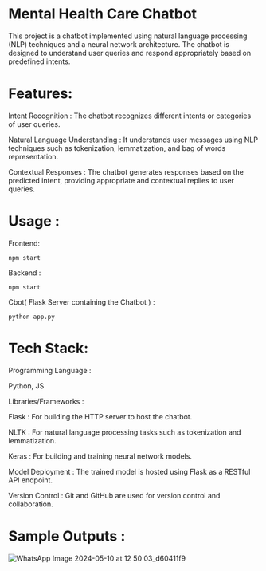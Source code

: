 # Mental Health Care Chatbot
  This project is a chatbot implemented using natural language processing (NLP) techniques and a neural network architecture. The chatbot is designed to understand user queries and respond appropriately based on predefined intents.

# Features:
Intent Recognition : 
    The chatbot recognizes different intents or categories of user queries.
    
Natural Language Understanding : 
    It understands user messages using NLP techniques such as tokenization, lemmatization, and bag of words representation.
    
Contextual Responses : 
    The chatbot generates responses based on the predicted intent, providing appropriate and contextual replies to user queries.

# Usage :
Frontend:

    npm start

Backend :

    npm start

Cbot( Flask Server containing the Chatbot ) :

    python app.py

# Tech Stack:
Programming Language : 

   Python, JS

Libraries/Frameworks :

Flask : For building the HTTP server to host the chatbot.

NLTK : For natural language processing tasks such as tokenization and lemmatization.

Keras : For building and training neural network models.

Model Deployment : The trained model is hosted using Flask as a RESTful API endpoint.

Version Control : Git and GitHub are used for version control and collaboration.


# Sample Outputs :

![WhatsApp Image 2024-05-10 at 12 50 03_d60411f9](https://github.com/sabariraj01/Mental-Health-Care_Chatbot/assets/114046096/6bf213b9-bd52-4756-bf2b-14a9342ecfde)



